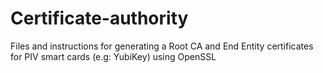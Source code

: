 # Certificate-authority
Files and instructions for generating a Root CA and End Entity certificates for PIV smart cards (e.g: YubiKey) using OpenSSL

